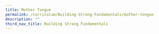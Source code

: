 ```yaml
---
title: Mother Tongue
permalink: /curriculum/Building-Strong-Fundamentals/mother-tongue
description: ""
third_nav_title: Building Strong Fundamentals
---
```

